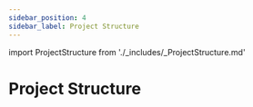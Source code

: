 ```yaml
---
sidebar_position: 4
sidebar_label: Project Structure
---
```


import ProjectStructure from './_includes/_ProjectStructure.md'

# Project Structure

<ProjectStructure/>
